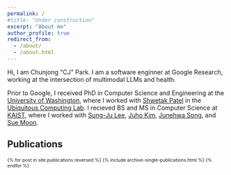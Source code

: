 ```yaml
---
permalink: /
#title: "Under construction"
excerpt: "About me"
author_profile: true
redirect_from: 
  - /about/
  - /about.html
---
```


Hi, I am Chunjong "CJ" Park. I am a software enginner at Google Research, working at the intersection of multimodal LLMs and health. 

Prior to Google, I received PhD in Computer Science and Engineering at the <a href="https://www.cs.washington.edu/">University of Washington</a>, where I worked with <a href="https://homes.cs.washington.edu/~shwetak/">Shwetak Patel</a> in the <a href="https://ubicomplab.cs.washington.edu">Ubiquitous Computing Lab</a>. I recieved BS and MS in Computer Science at <a href="http://cs.kaist.ac.kr/">KAIST</a>, where I worked with <a href="https://sites.google.com/site/wewantsj/">Sung-Ju Lee</a>, <a href="https://juhokim.com/">Juho Kim</a>, <a href="https://nclab.kaist.ac.kr/professor_page.html">Junehwa Song</a>, and <a href="http://an.kaist.ac.kr/~sbmoon/">Sue Moon</a>.

<h2>Publications</h2>
<div class="archive" style="float:left;width:99%;padding-left:0%;font-size:0.75em">
{% for post in site.publications reversed %}
  {% include archive-single-publications.html %}
{% endfor %}
</div>
